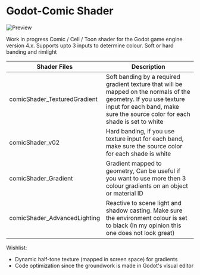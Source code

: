 # Godot-Comic Shader
![Preview](https://i.postimg.cc/Dy3bTN6K/kyubuscomicshader4.jpg)

Work in progress Comic / Cell / Toon shader for the Godot game engine version 4.x. Supports upto 3 inputs to determine colour. Soft or hard banding and rimlight


|Shader Files     |Description|
|-------------------------------|-------------|
|comicShader_TexturedGradient  |Soft banding by a required gradient texture that will be mapped on the normals of the geometry. If you use texture input for each band, make sure the source color for each shade is set to white|
|comicShader_v02	            |Hard banding, if you use texture input for each band, make sure the source color for each shade is white|
|comicShader_Gradient          |Gradient mapped to geometry, Can be useful if you want to use more then 3 colour gradients on an object or material ID|
|comicShader_AdvancedLighting   |Reactive to scene light and shadow casting. Make sure the environment colour is set to black (In my opinion this one does not look great)|


Wishlist:
- Dynamic half-tone texture (mapped in screen space) for gradients
- Code optimization since the groundwork is made in Godot's visual editor